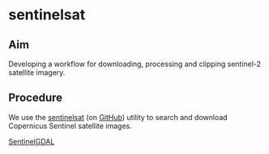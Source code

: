 # sentinelsat

## Aim

Developing a workflow for downloading, processing and clipping sentinel-2 satellite imagery.

## Procedure

We use the [sentinelsat](http://sentinelsat.readthedocs.io/en/master/index.html) (on [GitHub](https://github.com/sentinelsat/sentinelsat)) utility to search and download Copernicus Sentinel satellite images.

[SentinelGDAL](http://www.gdal.org/frmt_sentinel2.html)
